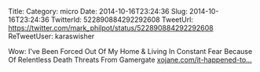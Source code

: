 Title: 
Category: micro
Date: 2014-10-16T23:24:36
Slug: 2014-10-16T23:24:36
TwitterId: 522890884292292608
TweetUrl: https://twitter.com/mark_philpot/status/522890884292292608
ReTweetUser: karaswisher

<i class="fa fa-retweet" aria-hidden="true"></i> Wow: I've Been Forced Out Of My Home &amp; Living In Constant Fear Because Of Relentless Death Threats From Gamergate [xojane.com/it-happened-to…](http://www.xojane.com/it-happened-to-me/brianna-wu-gamergate)